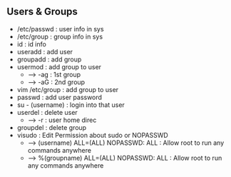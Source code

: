 ## Users & Groups
- /etc/passwd : user info in sys
- /etc/group : group info in sys
- id : id info
- useradd : add user
- groupadd : add group
- usermod : add group to user
  - --> -ag : 1st group
  - --> -aG : 2nd group
- vim /etc/group : add group to user
- passwd : add user password
- su - (username) : login into that user
- userdel : delete user
  - --> -r : user home direc
- groupdel : delete group
- visudo : Edit Permission about sudo or NOPASSWD
  - --> (username) ALL=(ALL) NOPASSWD: ALL : Allow root to run any commands anywhere
  - --> %(groupname) ALL=(ALL) NOPASSWD: ALL : Allow root to run any commands anywhere
